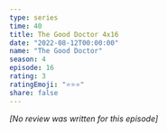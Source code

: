 ```yaml
---
type: series
time: 40
title: The Good Doctor 4x16
date: "2022-08-12T00:00:00"
name: "The Good Doctor"
season: 4
episode: 16
rating: 3
ratingEmoji: "⭐️⭐️⭐️"
share: false
---
```


*[No review was written for this episode]*